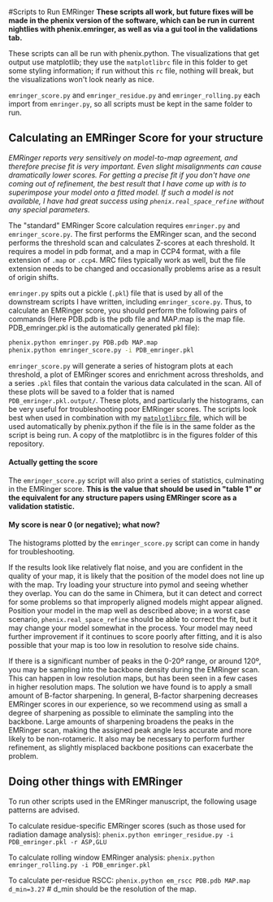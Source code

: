 #Scripts to Run EMRinger
**These scripts all work, but future fixes will be made in the phenix version of the software, which can be run in current nightlies with phenix.emringer, as well as via a gui tool in the validations tab.**


These scripts can all be run with phenix.python. The visualizations that get output use matplotlib; they use the `matplotlibrc` file in this folder to get some styling information; if run without this `rc` file, nothing will break, but the visualizations won't look nearly as nice.

`emringer_score.py` and `emringer_residue.py` and `emringer_rolling.py` each import from `emringer.py`, so all scripts must be kept in the same folder to run.

## Calculating an EMRinger Score for your structure
*EMRinger reports very sensitively on model-to-map agreement, and therefore precise fit is very important. Even slight misalignments can cause dramatically lower scores. For getting a precise fit if you don't have one coming out of refinement, the best result that I have come up with is to superimpose your model onto a fitted model. If such a model is not available, I have had great success using `phenix.real_space_refine` without any special parameters.*

The "standard" EMRinger Score calculation requires `emringer.py` and `emringer_score.py`. The first performs the EMRinger scan, and the second performs the threshold scan and calculates Z-scores at each threshold. It requires a model in pdb format, and a map in CCP4 format, with a file extension of `.map` or `.ccp4`. MRC files typically work as well, but the file extension needs to be changed and occasionally problems arise as a result of origin shifts. 

`emringer.py` spits out a pickle (`.pkl`) file that is used by all of the downstream scripts I have written, including `emringer_score.py`. Thus, to calculate an EMRinger score, you should perform the following pairs of commands (Here PDB.pdb is the pdb file and MAP.map is the map file. PDB_emringer.pkl is the automatically generated pkl file):
```bash
phenix.python emringer.py PDB.pdb MAP.map
phenix.python emringer_score.py -i PDB_emringer.pkl
```
 `emringer_score.py` will generate a series of histogram plots at each threshold, a plot of EMRinger scores and enrichment across thresholds, and a series `.pkl` files that contain the various data calculated in the scan. All of these plots will be saved to a folder that is named `PDB_emringer.pkl.output/`. These plots, and particularly the histograms, can be very useful for troubleshooting poor EMRinger scores. The scripts look best when used in combination with my [`matplotlibrc` file](https://github.com/bbarad/matplotlibrc), which will be used automatically by phenix.python if the file is in the same folder as the script is being run. A copy of the matplotlibrc is in the figures folder of this repository. 

#### Actually getting the score
The `emringer_score.py` script will also print a series of statistics, culminating in the EMRinger score. **This is the value that should be used in "table 1" or the equivalent for any structure papers using EMRinger score as a validation statistic.**

#### My score is near 0 (or negative); what now?
The histograms plotted by the `emringer_score.py` script can come in handy for troubleshooting.

If the results look like relatively flat noise, and you are confident in the quality of your map, it is likely that the position of the model does not line up with the map. Try loading your structure into pymol and seeing whether they overlap. You can do the same in Chimera, but it can detect and correct for some problems so that improperly aligned models might appear aligned. Position your model in the map well as described above; in a worst case scenario, `phenix.real_space_refine` should be able to correct the fit, but it may change your model somewhat in the process. Your model may need further improvement if it continues to score poorly after fitting, and it is also possible that your map is too low in resolution to resolve side chains.

If there is a significant number of peaks in the 0-20º range, or around 120º, you may be sampling into the backbone density during the EMRinger scan. This can happen in low resolution maps, but has been seen in a few cases in higher resolution maps. The solution we have found is to apply a small amount of B-factor sharpening. In general, B-factor sharpening decreases EMRinger scores in our experience, so we recommend using as small a degree of sharpening as possible to eliminate the sampling into the backbone. Large amounts of sharpening broadens the peaks in the EMRinger scan, making the assigned peak angle less accurate and more likely to be non-rotameric. It also may be necessary to perform further refinement, as slightly misplaced backbone positions can exacerbate the problem.



## Doing other things with EMRinger
To run other scripts used in the EMRinger manuscript, the following usage patterns are advised.

To calculate residue-specific EMRinger scores (such as those used for radiation damage analysis):
`phenix.python emringer_residue.py -i PDB_emringer.pkl -r ASP,GLU`

To calculate rolling window EMRinger analysis:
`phenix.python emringer_rolling.py -i PDB_emringer.pkl`

To calculate per-residue RSCC:
`phenix.python em_rscc PDB.pdb MAP.map d_min=3.27` #  d_min should be the resolution of the map.
